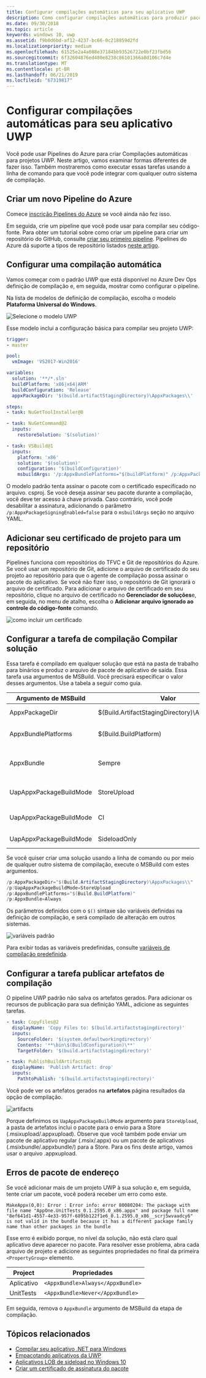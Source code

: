```yaml
---
title: Configurar compilações automáticas para seu aplicativo UWP
description: Como configurar compilações automáticas para produzir pacotes de sideload e/ou armazenamento da Loja.
ms.date: 09/30/2018
ms.topic: article
keywords: windows 10, uwp
ms.assetid: f9b0d6bd-af12-4237-bc66-0c218859d2fd
ms.localizationpriority: medium
ms.openlocfilehash: 61525e2a4a088e37184bb93526722e0bf23fbd56
ms.sourcegitcommit: 6f32604876ed480e8238c86101366a8d106c7d4e
ms.translationtype: MT
ms.contentlocale: pt-BR
ms.lasthandoff: 06/21/2019
ms.locfileid: "67319817"
---
```

# <a name="set-up-automated-builds-for-your-uwp-app"></a>Configurar compilações automáticas para seu aplicativo UWP

Você pode usar Pipelines do Azure para criar Compilações automáticas para projetos UWP. Neste artigo, vamos examinar formas diferentes de fazer isso. Também mostraremos como executar essas tarefas usando a linha de comando para que você pode integrar com qualquer outro sistema de compilação.

## <a name="create-a-new-azure-pipeline"></a>Criar um novo Pipeline do Azure

Comece [inscrição Pipelines do Azure](https://docs.microsoft.com/azure/devops/pipelines/get-started/pipelines-sign-up) se você ainda não fez isso.

Em seguida, crie um pipeline que você pode usar para compilar seu código-fonte. Para obter um tutorial sobre como criar um pipeline para criar um repositório do GitHub, consulte [criar seu primeiro pipeline](https://docs.microsoft.com/azure/devops/pipelines/get-started-yaml). Pipelines do Azure dá suporte a tipos de repositório listados [neste artigo](https://docs.microsoft.com/azure/devops/pipelines/repos).

## <a name="set-up-an-automated-build"></a>Configurar uma compilação automática

Vamos começar com o padrão UWP que está disponível no Azure Dev Ops definição de compilação e, em seguida, mostrar como configurar o pipeline.

Na lista de modelos de definição de compilação, escolha o modelo **Plataforma Universal do Windows**.

![Selecione o modelo UWP](images/select-yaml-template.png)

Esse modelo inclui a configuração básica para compilar seu projeto UWP:

```yml
trigger:
- master

pool:
  vmImage: 'VS2017-Win2016'

variables:
  solution: '**/*.sln'
  buildPlatform: 'x86|x64|ARM'
  buildConfiguration: 'Release'
  appxPackageDir: '$(build.artifactStagingDirectory)\AppxPackages\\'

steps:
- task: NuGetToolInstaller@0

- task: NuGetCommand@2
  inputs:
    restoreSolution: '$(solution)'

- task: VSBuild@1
  inputs:
    platform: 'x86'
    solution: '$(solution)'
    configuration: '$(buildConfiguration)'
    msbuildArgs: '/p:AppxBundlePlatforms="$(buildPlatform)" /p:AppxPackageDir="$(appxPackageDir)" /p:AppxBundle=Always /p:UapAppxPackageBuildMode=StoreUpload'

```

O modelo padrão tenta assinar o pacote com o certificado especificado no arquivo. csproj. Se você deseja assinar seu pacote durante a compilação, você deve ter acesso à chave privada. Caso contrário, você pode desabilitar a assinatura, adicionando o parâmetro `/p:AppxPackageSigningEnabled=false` para o `msbuildArgs` seção no arquivo YAML.

## <a name="add-your-project-certificate-to-a-repository"></a>Adicionar seu certificado de projeto para um repositório

Pipelines funciona com repositórios do TFVC e Git de repositórios do Azure. Se você usar um repositório de Git, adicione o arquivo de certificado do seu projeto ao repositório para que o agente de compilação possa assinar o pacote do aplicativo. Se você não fizer isso, o repositório de Git ignorará o arquivo de certificado. Para adicionar o arquivo de certificado em seu repositório, clique no arquivo de certificado no **Gerenciador de soluções**e, em seguida, no menu de atalho, escolha o **Adicionar arquivo ignorado ao controle do código-fonte** comando.

![como incluir um certificado](images/building-screen1.png)

## <a name="configure-the-build-solution-build-task"></a>Configurar a tarefa de compilação Compilar solução

Essa tarefa é compilado em qualquer solução que está na pasta de trabalho para binários e produz o arquivo de pacote de aplicativo de saída.
Essa tarefa usa argumentos de MSBuild. Você precisará especificar o valor desses argumentos. Use a tabela a seguir como guia.

|**Argumento de MSBuild**|**Valor**|**Descrição**|
|--------------------|---------|---------------|
| AppxPackageDir | $(Build.ArtifactStagingDirectory)\AppxPackages | Define a pasta para armazenar os artefatos gerados. |
| AppxBundlePlatforms | $(Build.BuildPlatform) | Permite que você defina as plataformas para incluir no pacote. |
| AppxBundle | Sempre | Cria um.msixbundle/.appxbundle com os arquivos de.msix/.appx para a plataforma especificada. |
| UapAppxPackageBuildMode | StoreUpload | Gera o arquivo.msixupload/.appxupload e o **Test** pasta para o sideload. |
| UapAppxPackageBuildMode | CI | Gera o arquivo.msixupload/.appxupload apenas. |
| UapAppxPackageBuildMode | SideloadOnly | Gera o **Test** pasta para o sideload apenas |

Se você quiser criar uma solução usando a linha de comando ou por meio de qualquer outro sistema de compilação, execute o MSBuild com estes argumentos.

```powershell
/p:AppxPackageDir="$(Build.ArtifactStagingDirectory)\AppxPackages\\"
/p:UapAppxPackageBuildMode=StoreUpload
/p:AppxBundlePlatforms="$(Build.BuildPlatform)"
/p:AppxBundle=Always
```

Os parâmetros definidos com o `$()` sintaxe são variáveis definidas na definição de compilação, e será compilado de alteração em outros sistemas.

![variáveis padrão](images/building-screen5.png)

Para exibir todas as variáveis predefinidas, consulte [variáveis de compilação predefinida](https://docs.microsoft.com/azure/devops/pipelines/build/variables).

## <a name="configure-the-publish-build-artifacts-task"></a>Configurar a tarefa publicar artefatos de compilação

O pipeline UWP padrão não salva os artefatos gerados. Para adicionar os recursos de publicação para sua definição YAML, adicione as seguintes tarefas.

```yml
- task: CopyFiles@2
  displayName: 'Copy Files to: $(build.artifactstagingdirectory)'
  inputs:
    SourceFolder: '$(system.defaultworkingdirectory)'
    Contents: '**\bin\$(BuildConfiguration)\**'
    TargetFolder: '$(build.artifactstagingdirectory)'

- task: PublishBuildArtifacts@1
  displayName: 'Publish Artifact: drop'
  inputs:
    PathtoPublish: '$(build.artifactstagingdirectory)'
```

Você pode ver os artefatos gerados na **artefatos** página resultados da opção de compilação.

![artifacts](images/building-screen6.png)

Porque definimos os `UapAppxPackageBuildMode` argumento para `StoreUpload`, a pasta de artefatos inclui o pacote para o envio para a Store (.msixupload/.appxupload). Observe que você também pode enviar um pacote de aplicativo regular (.msix/.appx) ou um pacote de aplicativos (.msixbundle/.appxbundle/) para a Store. Para os fins deste artigo, vamos usar o arquivo .appxupload.

## <a name="address-bundle-errors"></a>Erros de pacote de endereço

Se você adicionar mais de um projeto UWP à sua solução e, em seguida, tente criar um pacote, você poderá receber um erro como este.

  `MakeAppx(0,0): Error : Error info: error 80080204: The package with file name "AppOne.UnitTests_0.1.2595.0_x86.appx" and package full name "8ef641d1-4557-4e33-957f-6895b122f1e6_0.1.2595.0_x86__scrj5wvaadcy6" is not valid in the bundle because it has a different package family name than other packages in the bundle`

Esse erro é exibido porque, no nível da solução, não está claro qual aplicativo deve aparecer no pacote. Para resolver esse problema, abra cada arquivo de projeto e adicione as seguintes propriedades no final da primeira `<PropertyGroup>` elemento.

|**Project**|**Propriedades**|
|-------|----------|
|Aplicativo|`<AppxBundle>Always</AppxBundle>`|
|UnitTests|`<AppxBundle>Never</AppxBundle>`|

Em seguida, remova o `AppxBundle` argumento de MSBuild da etapa de compilação.

## <a name="related-topics"></a>Tópicos relacionados

- [Compilar seu aplicativo .NET para Windows](https://docs.microsoft.com/vsts/build-release/get-started/dot-net)
- [Empacotando aplicativos da UWP](https://docs.microsoft.com/windows/uwp/packaging/packaging-uwp-apps)
- [Aplicativos LOB de sideload no Windows 10](https://docs.microsoft.com/windows/deploy/sideload-apps-in-windows-10)
- [Criar um certificado de assinatura do pacote](https://docs.microsoft.com/windows/uwp/packaging/create-certificate-package-signing)
